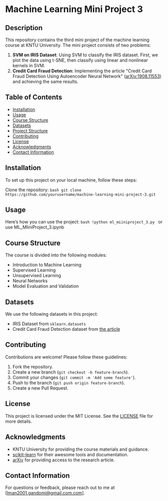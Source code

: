 # Machine Learning Mini Project 3

## Description
This repository contains the third mini project of the machine learning course at KNTU University. The mini project consists of two problems:

1. **SVM on IRIS Dataset**: Using SVM to classify the IRIS dataset. First, we plot the data using t-SNE, then classify using linear and nonlinear kernels in SVM.
2. **Credit Card Fraud Detection**: Implementing the article "Credit Card Fraud Detection Using Autoencoder Neural Network" ([arXiv:1908.11553](https://arxiv.org/pdf/1908.11553)) and achieving the same results.

## Table of Contents
- [Installation](#installation)
- [Usage](#usage)
- [Course Structure](#course-structure)
- [Datasets](#datasets)
- [Project Structure](#project-structure)
- [Contributing](#contributing)
- [License](#license)
- [Acknowledgments](#acknowledgments)
- [Contact Information](#contact-information)


## Installation
To set up this project on your local machine, follow these steps:

Clone the repository:
    ```bash
    git clone https://github.com/yourusername/machine-learning-mini-project-3.git
    ```


## Usage
Here’s how you can use the project:
    ```bash
    !python ml_miiniproject_3.py
    ```
    or
   use ML_MIiniProject_3.ipynb

## Course Structure
The course is divided into the following modules:
- Introduction to Machine Learning
- Supervised Learning
- Unsupervised Learning
- Neural Networks
- Model Evaluation and Validation

## Datasets
We use the following datasets in this project:
- IRIS Dataset from `sklearn.datasets`
- Credit Card Fraud Detection dataset from [the article](https://arxiv.org/pdf/1908.11553)

## Contributing
Contributions are welcome! Please follow these guidelines:

1. Fork the repository.
2. Create a new branch (`git checkout -b feature-branch`).
3. Commit your changes (`git commit -m 'Add some feature'`).
4. Push to the branch (`git push origin feature-branch`).
5. Create a new Pull Request.

## License
This project is licensed under the MIT License. See the [LICENSE](LICENSE) file for more details.

## Acknowledgments
- KNTU University for providing the course materials and guidance.
- [scikit-learn](https://scikit-learn.org/) for their awesome tools and documentation.
- [arXiv](https://arxiv.org/) for providing access to the research article.

## Contact Information
For questions or feedback, please reach out to me at [Iman2001.gandomi@gmail.com.com]. 
